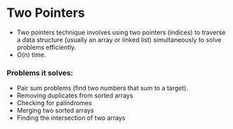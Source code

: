 # Two Pointers
- Two pointers technique involves using two pointers (indices) to traverse a data structure (usually an array or linked list) simultaneously to solve problems efficiently.
- O(n) time.

### Problems it solves:
- Pair sum problems (find two numbers that sum to a target).
- Removing duplicates from sorted arrays
- Checking for palindromes
- Merging two sorted arrays
- Finding the intersection of two arrays